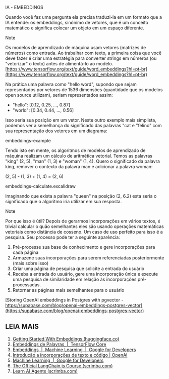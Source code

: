 IA - EMBEDDINGS

Quando você faz uma pergunta ela precisa traduzi-la em um formato que a IA entende: os embeddings, sinônimo de vetores, que é um conceito matemático e significa colocar um objeto em um espaço diferente.

> [!NOTE]
> Os modelos de aprendizado de máquina usam vetores (matrizes de números) como entrada. Ao trabalhar com texto, a primeira coisa que você deve fazer é criar uma estratégia para converter strings em números (ou "vetorizar" o texto) antes de alimentá-lo ao modelo. [https://www.tensorflow.org/text/guide/word_embeddings?hl=pt-br](https://www.tensorflow.org/text/guide/word_embeddings?hl=pt-br)

Na prática uma palavra como "hello word", supondo que sejam representados por vetores de 1536 dimensões (quantidade que os modelos open source utilizam), seriam representados assim:

- "hello": [0.12, 0.25, ..., 0.87]
- "world": [0.34, 0.44, ..., 0.56]

Isso seria sua posição em um vetor. Neste outro exemplo mais simplista, podemos ver a semelhança do significado das palavras "cat e "felino" com sua representação dos vetores em um diagrama:

embeddings-example

Tendo isto em mente, os algoritmos de modelos de aprendizado de máquina realizam um cálculo de aritmética vetorial. Temos as palavras "king" (2, 5), "man" (1, 3) e "woman" (1, 4). Quero o significado da palavra king, remover o contexto da palavra man e adicionar a palavra woman: 

(2, 5) - (1, 3) + (1, 4) = (2, 6) 

embeddings-calculate.excalidraw

Imaginando que exista a palavra "queen" na posição (2, 6.2) esta seria o significado que o algoritmo iria utilizar em sua resposta.

> [!NOTE]
> Por que isso é útil? Depois de gerarmos incorporações em vários textos, é trivial calcular o quão semelhantes eles são usando operações matemáticas vetoriais como distância de cosseno. Um caso de uso perfeito para isso é a pesquisa. Seu processo pode ter a seguinte aparência:
> 
> 1. Pré-processe sua base de conhecimento e gere incorporações para cada página
> 2. Armazene suas incorporações para serem referenciadas posteriormente (mais sobre isso)
> 3. Criar uma página de pesquisa que solicite a entrada do usuário
> 4. Receba a entrada do usuário, gere uma incorporação única e execute uma pesquisa de similaridade em relação às incorporações pré-processadas.
> 5. Retornar as páginas mais semelhantes para o usuário
> 
> [Storing OpenAI embeddings in Postgres with pgvector - https://supabase.com/blog/openai-embeddings-postgres-vector](https://supabase.com/blog/openai-embeddings-postgres-vector)



## LEIA MAIS

1. [Getting Started With Embeddings (huggingface.co)](https://huggingface.co/blog/getting-started-with-embeddings)
2. [Embeddings de Palavras  |  TensorFlow Core](https://www.tensorflow.org/tutorials/text/word_embeddings?hl=pt-BR)
3. [Embeddings  |  Machine Learning  |  Google for Developers](https://developers.google.com/machine-learning/crash-course/embeddings/video-lecture?hl=pt-br)
4. [Introdução a incorporações de texto e código | OpenAI](https://openai.com/index/introducing-text-and-code-embeddings/)
5. [Machine Learning  |  Google for Developers](https://developers.google.com/machine-learning?hl=pt-br)
6. [The Official LangChain.js Course (scrimba.com)](https://v2.scrimba.com/the-official-langchainjs-course-c02t)
7. [Learn AI Agents (scrimba.com)](https://v2.scrimba.com/learn-ai-agents-c034)